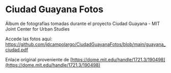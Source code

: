 # Ciudad Guayana Fotos
Álbum de fotografías tomadas durante el proyecto Ciudad Guayana - MIT Joint Center for Urban Studies

Accede las fotos aquí: https://github.com/jdcampolargo/CiudadGuayanaFotos/blob/main/guayana_ciudad.pdf

Enlace original proveniente de [https://dome.mit.edu/handle/1721.3/190498](https://dome.mit.edu/handle/1721.3/190498)
